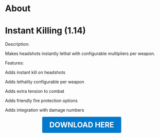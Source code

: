 # About

# Instant Killing (1.14)

Description:

Makes headshots instantly lethal with configurable multipliers per weapon.

Features:

Adds instant kill on headshots

Adds lethality configurable per weapon

Adds extra tension to combat

Adds friendly fire protection options

Adds integration with damage numbers

<p align="center"><a href="https://github.com/LiliaFramework/Modules/raw/refs/heads/gh-pages/instakill.zip" style="display:inline-block;padding:12px 24px;font-size:1.5rem;font-weight:bold;text-decoration:none;color:#fff;background-color:#007acc;border-radius:4px;">DOWNLOAD HERE</a></p>